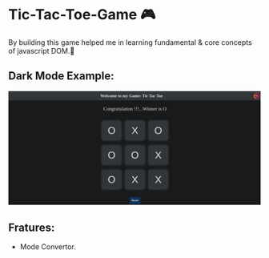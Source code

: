 # Tic-Tac-Toe-Game 🎮

By building this game helped me in learning fundamental & core concepts of javascript DOM.🚀

## Dark Mode Example:
![Demo](assets/dark.png)

## Fratures:
+ Mode Convertor.